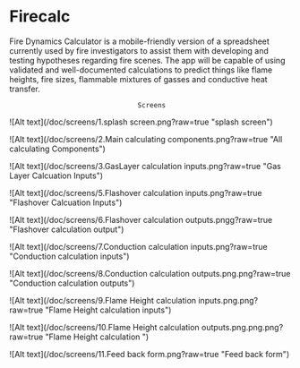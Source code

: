 # Firecalc

Fire Dynamics Calculator is a mobile-friendly version of a spreadsheet currently used by fire investigators to assist them with developing and testing hypotheses regarding fire scenes. The app will be capable of using validated and well-documented calculations to predict things like flame heights, fire sizes, flammable mixtures of gasses and conductive heat transfer.


                                    Screens 

![Alt text](/doc/screens/1.splash screen.png?raw=true "splash screen")

![Alt text](/doc/screens/2.Main calculating components.png?raw=true "All calculating Components")

![Alt text](/doc/screens/3.GasLayer calculation inputs.png?raw=true "Gas Layer Calcuation Inputs")

![Alt text](/doc/screens/5.Flashover calculation inputs.png?raw=true "Flashover Calcuation Inputs")

![Alt text](/doc/screens/6.Flashover calculation outputs.pngg?raw=true "Flashover calculation output")

![Alt text](/doc/screens/7.Conduction calculation inputs.png?raw=true "Conduction calculation inputs")

![Alt text](/doc/screens/8.Conduction calculation outputs.png.png?raw=true "Conduction calculation outputs")

![Alt text](/doc/screens/9.Flame Height calculation inputs.png.png?raw=true "Flame Height calculation inputs")

![Alt text](/doc/screens/10.Flame Height calculation outputs.png.png.png?raw=true "Flame Height calculation ")

![Alt text](/doc/screens/11.Feed back form.png?raw=true "Feed back form")
